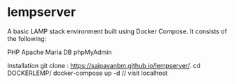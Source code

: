 # lempserver

A basic LAMP stack environment built using Docker Compose. It consists of the following:

PHP
Apache
Maria DB
phpMyAdmin

Installation
git clone : https://saipavanbm.github.io/lempserver/.
cd DOCKERLEMP/
docker-compose up -d
// visit localhost
